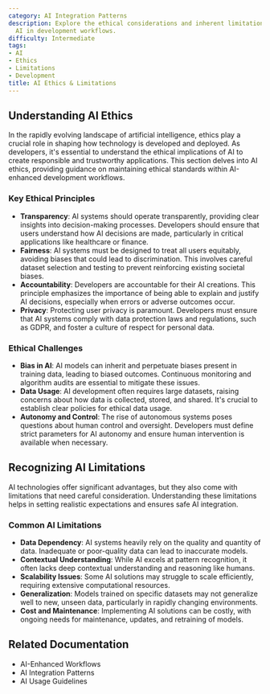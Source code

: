 ```yaml
---
category: AI Integration Patterns
description: Explore the ethical considerations and inherent limitations of integrating
  AI in development workflows.
difficulty: Intermediate
tags:
- AI
- Ethics
- Limitations
- Development
title: AI Ethics & Limitations
---
```


## Understanding AI Ethics

In the rapidly evolving landscape of artificial intelligence, ethics play a crucial role in shaping how technology is developed and deployed. As developers, it's essential to understand the ethical implications of AI to create responsible and trustworthy applications. This section delves into AI ethics, providing guidance on maintaining ethical standards within AI-enhanced development workflows.

### Key Ethical Principles
- **Transparency**: AI systems should operate transparently, providing clear insights into decision-making processes. Developers should ensure that users understand how AI decisions are made, particularly in critical applications like healthcare or finance.
- **Fairness**: AI systems must be designed to treat all users equitably, avoiding biases that could lead to discrimination. This involves careful dataset selection and testing to prevent reinforcing existing societal biases.
- **Accountability**: Developers are accountable for their AI creations. This principle emphasizes the importance of being able to explain and justify AI decisions, especially when errors or adverse outcomes occur.
- **Privacy**: Protecting user privacy is paramount. Developers must ensure that AI systems comply with data protection laws and regulations, such as GDPR, and foster a culture of respect for personal data.

### Ethical Challenges
- **Bias in AI**: AI models can inherit and perpetuate biases present in training data, leading to biased outcomes. Continuous monitoring and algorithm audits are essential to mitigate these issues.
- **Data Usage**: AI development often requires large datasets, raising concerns about how data is collected, stored, and shared. It's crucial to establish clear policies for ethical data usage.
- **Autonomy and Control**: The rise of autonomous systems poses questions about human control and oversight. Developers must define strict parameters for AI autonomy and ensure human intervention is available when necessary.

## Recognizing AI Limitations

AI technologies offer significant advantages, but they also come with limitations that need careful consideration. Understanding these limitations helps in setting realistic expectations and ensures safe AI integration.

### Common AI Limitations
- **Data Dependency**: AI systems heavily rely on the quality and quantity of data. Inadequate or poor-quality data can lead to inaccurate models.
- **Contextual Understanding**: While AI excels at pattern recognition, it often lacks deep contextual understanding and reasoning like humans.
- **Scalability Issues**: Some AI solutions may struggle to scale efficiently, requiring extensive computational resources.
- **Generalization**: Models trained on specific datasets may not generalize well to new, unseen data, particularly in rapidly changing environments.
- **Cost and Maintenance**: Implementing AI solutions can be costly, with ongoing needs for maintenance, updates, and retraining of models.

## Related Documentation
- AI-Enhanced Workflows
- AI Integration Patterns
- AI Usage Guidelines
